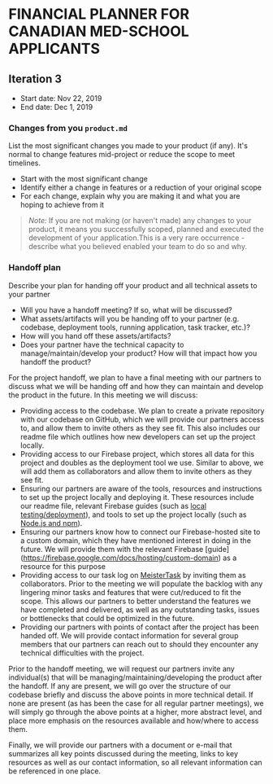 # FINANCIAL PLANNER FOR CANADIAN MED-SCHOOL APPLICANTS

## Iteration 3

 * Start date: Nov 22, 2019
 * End date: Dec 1, 2019

### Changes from you `product.md`

List the most significant changes you made to your product (if any). It's normal to change features mid-project or reduce the scope to meet timelines. 

 * Start with the most significant change
 * Identify either a change in features or a reduction of your original scope
 * For each change, explain why you are making it and what you are hoping to achieve from it

 > *Note:* If you are not making (or haven't made) any changes to your product, it means you successfully scoped, planned and executed the development of your application.This is a very rare occurrence - describe what you believed enabled your team to do so and why. 

### Handoff plan

Describe your plan for handing off your product and all technical assets to your partner

 * Will you have a handoff meeting? If so, what will be discussed?
 * What assets/artifacts will you be handing off to your partner (e.g. codebase, deployment tools, running application, task tracker, etc.)? 
 * How will you hand off these assets/artifacts?
 * Does your partner have the technical capacity to manage/maintain/develop your product? How will that impact how you handoff the product?

For the project handoff, we plan to have a final meeting with our partners to discuss what we will
be handing off and how they can maintain and develop the product in the future. In this meeting we will discuss:

- Providing access to the codebase. We plan to create a private repository with our codebase on
GitHub, which we will provide our partners access to, and allow them to invite others as they see
fit. This also includes our readme file which outlines how new developers can set up the project locally.
- Providing access to our Firebase project, which stores all data for this project and doubles
as the deployment tool we use. Similar to above, we will add them as collaborators and allow them
to invite others as they see fit. 
- Ensuring our partners are aware of the tools, resources and instructions to set up the project locally and deploying it. These resources include our readme file, relevant Firebase guides (such as [local testing/deployment](https://firebase.google.com/docs/hosting/deploying)), and tools to set up the project locally (such as [Node.js and npm](https://nodejs.org/en/)).
- Ensuring our partners know how to connect our Firebase-hosted site to a custom domain, which
they have mentioned interest in doing in the future. We will provide them with the relevant Firebase
[guide] (https://firebase.google.com/docs/hosting/custom-domain) as a resource for this purpose
- Providing access to our task log on [MeisterTask](https://www.meistertask.com/app/project/bAdrMRN9/csc301) by inviting them as collaborators. Prior to the meeting we will populate the backlog with any lingering minor tasks and features that were cut/reduced to fit the scope. This allows our partners to better understand the features we have completed and delivered, as well as any outstanding tasks, issues or bottlenecks that could be optimized in the future.
- Providing our partners with points of contact after the project has been handed off. We will provide contact information for several group members that our partners can reach out to should
they encounter any technical difficulties with the project.

Prior to the handoff meeting, we will request our partners invite any individual(s) that will
be managing/maintaining/developing the product after the handoff. If any are present, we will 
go over the structure of our codebase briefly and discuss the above points in more technical detail.
If none are present (as has been the case for all regular partner meetings), we will simply go through the above points at a higher, more abstract level, and place more emphasis on the resources
available and how/where to access them.

Finally, we will provide our partners with a document or e-mail that summarizes all key points discussed during the meeting, links to key resources as well as our contact information, so all
relevant information can be referenced in one place.

